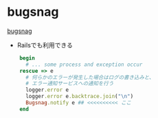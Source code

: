 
# bugsnag

[bugsnag](https://www.bugsnag.com/)

+ Railsでも利用できる

```rb
    begin
      # ... some process and exception occur
    rescue => e
      # 何らかのエラーが発生した場合はログの書き込みと、
      # エラー通知サービスへの通知を行う
      logger.error e
      logger.error e.backtrace.join("\n")
      Bugsnag.notify e ## <<<<<<<<<< ここ
    end
```